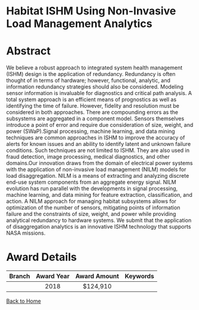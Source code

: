 
Habitat ISHM Using Non-Invasive Load Management Analytics
=========================================================

# Abstract


We believe a robust approach to integrated system health management (ISHM) design is the application of redundancy. Redundancy is often thought of in terms of hardware; however, functional, analytic, and information redundancy strategies should also be considered. 
Modeling sensor information is invaluable for diagnostics and critical path analysis. A total system approach is an efficient means of prognostics as well as identifying the time of failure. However, fidelity and resolution must be considered in both approaches. There are compounding errors as the subsystems are aggregated in a component model. Sensors themselves introduce a point of error and require due consideration of size, weight, and power (SWaP).Signal processing, machine learning, and data mining techniques are common approaches in ISHM to improve the accuracy of alerts for known issues and an ability to identify latent and unknown failure conditions. Such techniques are not limited to ISHM. They are also used in fraud detection, image processing, medical diagnostics, and other domains.Our innovation draws from the domain of electrical power systems with the application of non-invasive load management (NILM) models for load disaggregation. NILM is a means of extracting and analyzing discrete end-use system components from an aggregate energy signal. NILM evolution has run parallel with the developments in signal processing, machine learning, and data mining for feature extraction, classification, and action. A NILM approach for managing habitat subsystems allows for optimization of the number of sensors, mitigating points of information failure and the constraints of size, weight, and power while providing analytical redundancy to hardware systems. We submit that the application of disaggregation analytics is an innovative ISHM technology that supports NASA missions.  

# Award Details

|Branch|Award Year|Award Amount|Keywords|
| :---: | :---: | :---: | :---: |
||2018|$124,910||
  
  


[Back to Home](https://github.com/chrischow/dod_sbir_awards/JT/#472)